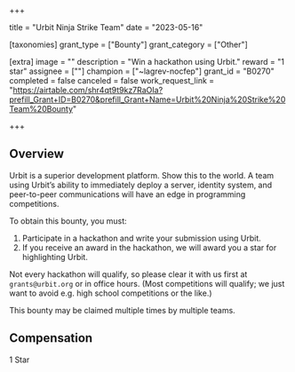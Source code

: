 +++

title = "Urbit Ninja Strike Team"
date = "2023-05-16"

[taxonomies]
grant_type = ["Bounty"]
grant_category = ["Other"]

[extra]
image = ""
description = "Win a hackathon using Urbit."
reward = "1 star"
assignee = [""]
champion = ["~lagrev-nocfep"]
grant_id = "B0270"
completed = false
canceled = false
work_request_link = "https://airtable.com/shr4qt9t9kz7RaOIa?prefill_Grant+ID=B0270&prefill_Grant+Name=Urbit%20Ninja%20Strike%20Team%20Bounty"

+++

## Overview

Urbit is a superior development platform.  Show this to the world.  A team using Urbit’s ability to immediately deploy a server, identity system, and peer-to-peer communications will have an edge in programming competitions.

To obtain this bounty, you must:

1. Participate in a hackathon and write your submission using Urbit.
2. If you receive an award in the hackathon, we will award you a star for highlighting Urbit.

Not every hackathon will qualify, so please clear it with us first at `grants@urbit.org` or in office hours.  (Most competitions will qualify; we just want to avoid e.g. high school competitions or the like.)

This bounty may be claimed multiple times by multiple teams.

## Compensation

1 Star

